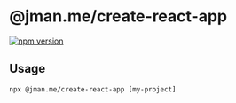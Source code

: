 # @jman.me/create-react-app
[![npm version](https://badge.fury.io/js/%40jman.me%2Fcreate-react-app.svg)](https://badge.fury.io/js/%40jman.me%2Fcreate-react-app)

## Usage
```npx @jman.me/create-react-app [my-project]```

